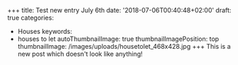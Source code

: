 +++
title: Test new entry July 6th
date: '2018-07-06T00:40:48+02:00'
draft: true
categories:
  - Houses
keywords:
  - houses to let
autoThumbnailImage: true
thumbnailImagePosition: top
thumbnailImage: /images/uploads/housetolet_468x428.jpg
+++
This is a new post which doesn't look like anything!
